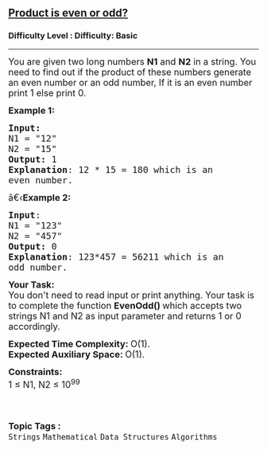 <h2><a href="https://www.geeksforgeeks.org/problems/product-is-even-or-odd3020/1?page=4&difficulty=Basic&status=unsolved&sortBy=submissions">Product is even or odd?</a></h2><h3>Difficulty Level : Difficulty: Basic</h3><hr><div class="problems_problem_content__Xm_eO"><p><span style="font-size:18px">You are given two long numbers <strong>N1</strong> and <strong>N2</strong>&nbsp;in a string.&nbsp;You need to find out if the product of these numbers generate an even number or an odd number, If it is an even number print&nbsp;1 else print&nbsp;0.</span></p>

<p><span style="font-size:18px"><strong>Example 1:</strong></span></p>

<pre><span style="font-size:18px"><strong>Input: 
</strong>N1 = "12"
N2 = "15"
<strong>Output:</strong> 1
<strong>Explanation</strong>: 12 * 15 = 180 which is an 
even number.
</span></pre>

<p><span style="font-size:18px">â€‹<strong>Example 2:</strong></span></p>

<pre><span style="font-size:18px"><strong>Input</strong>: 
N1 = "123"
N2 = "457"
<strong>Output:</strong> 0
<strong>Explanation</strong>: 123*457 = 56211 which is an 
odd number.
</span></pre>

<p><span style="font-size:18px"><strong>Your Task:</strong><br>
You don't need to read input or print anything. Your task is to complete the function <strong>EvenOdd()&nbsp;</strong>which accepts two strings N1 and N2 as input parameter and returns 1 or 0 accordingly.</span></p>

<p><span style="font-size:18px"><strong>Expected Time Complexity:&nbsp;</strong>O(1).<br>
<strong>Expected Auxiliary Space:&nbsp;</strong>O(1).</span></p>

<p><span style="font-size:18px"><strong>Constraints:</strong><br>
1 ≤ N1, N2 ≤ 10<sup>99</sup></span><br>
&nbsp;</p>
</div><br><p><span style=font-size:18px><strong>Topic Tags : </strong><br><code>Strings</code>&nbsp;<code>Mathematical</code>&nbsp;<code>Data Structures</code>&nbsp;<code>Algorithms</code>&nbsp;
